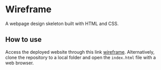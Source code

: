 # Wireframe

A webpage design skeleton built with HTML and CSS.

## How to use

Access the deployed website through this link [wireframe](https://robjpar.github.io/wireframe). Alternatively, clone the repository to a local folder and open the `index.html` file with a web browser.
